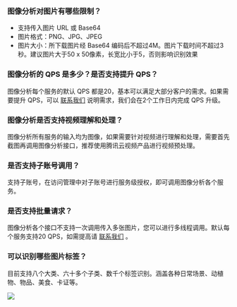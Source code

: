 ### 图像分析对图片有哪些限制？
- 支持传入图片 URL 或 Base64 
- 图片格式：PNG、JPG、JPEG
- 图片大小：所下载图片经 Base64 编码后不超过4M。图片下载时间不超过3秒。建议图片大于50 x 50像素，长宽比小于5，否则影响识别效果  

### 图像分析的 QPS 是多少？是否支持提升 QPS？
图像分析每个服务的默认 QPS 都是20，基本可以满足大部分客户的需求。如果需要提升 QPS，可以 [联系我们](https://cloud.tencent.com/act/event/connect-service) 说明需求，我们会在2个工作日内完成 QPS 升级。

### 图像分析是否支持视频理解和处理？
图像分析所有服务的输入均为图像，如果需要针对视频进行理解和处理，需要首先截图再调用图像分析接口，推荐使用腾讯云视频产品进行视频预处理。

### 是否支持子账号调用？
支持子账号，在访问管理中对子账号进行服务级授权，即可调用图像分析各个服务。

### 是否支持批量请求？
图像分析各个接口不支持一次调用传入多张图片，您可以进行多线程调用。默认每个服务支持20 QPS，如需提高请 [联系我们](https://cloud.tencent.com/act/event/connect-service) 。

### 可以识别哪些图片标签？
目前支持八个大类、六十多个子类、数千个标签识别。涵盖各种日常场景、动植物、物品、美食、卡证等。

![](https://main.qcloudimg.com/raw/cd1f1b4d928436125150d7f04502c7df.png)


